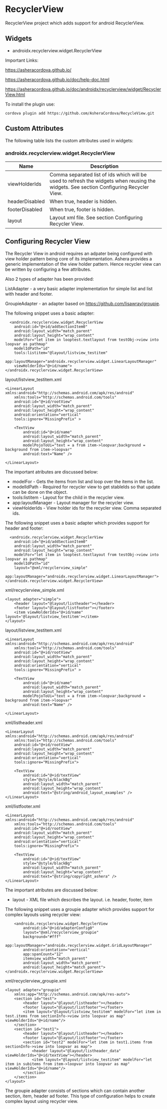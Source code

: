 # RecyclerView

RecyclerView project which adds support for android RecyclerView.

## Widgets
* androidx.recyclerview.widget.RecyclerView

Important Links:

https://asheracordova.github.io/

https://asheracordova.github.io/doc/help-doc.html

https://asheracordova.github.io/doc/androidx/recyclerview/widget/RecyclerView.html

To install the plugin use:

```
cordova plugin add https://github.com/AsheraCordova/RecycleView.git
```

## Custom Attributes

The following table lists the custom attributes used in widgets:

### androidx.recyclerview.widget.RecyclerView
Name                	| Description
-------------       	| -------------
viewHolderIds         | Comma separated list of ids which will be used to refresh the widgets when reusing the widgets. See section Configuring Recycler View.
headerDisabled        | When true, header is hidden.
footerDisabled        | When true, footer is hidden.
layout                | Layout xml file.  See section Configuring Recycler View.

## Configuring Recycler View
The Recycler View in android requires an adpater being configured with view holder pattern being core of its implementation. Ashera provides a generic implementation of the view holder pattern. Hence recycler view can be written by configuring a few attributes.

Also 2 types of adapter has been provided:

ListAdapter - a very basic adapter implementation for simple list and list with header and footer.

GroupieAdapter - an adapter based on https://github.com/lisawray/groupie. 

The following snippet uses a basic adapter:
```
  <androidx.recyclerview.widget.RecyclerView
    android:id="@+id/addSectionItem0"
    android:layout_width="match_parent"
    android:layout_height="wrap_content"
    modelFor="let item in looptest.textlayout from testObj->view into loopvar as pathmap"
    modelIdPath="id"
    tools:listitem="@layout/listview_testitem"
    app:layoutManager="androidx.recyclerview.widget.LinearLayoutManager"
    viewHolderIds="@+id/name"></androidx.recyclerview.widget.RecyclerView>

```

layout/listview_testitem.xml
```
<LinearLayout xmlns:android="http://schemas.android.com/apk/res/android"
    xmlns:tools="http://schemas.android.com/tools"
    android:id="@+id/rootView"
    android:layout_width="match_parent"
    android:layout_height="wrap_content"
    android:orientation="vertical"
    tools:ignore="MissingPrefix" >

    <TextView
        android:id="@+id/name"
        android:layout_width="match_parent"
        android:layout_height="wrap_content"
        modelPojoToUi="text = a from item->loopvar;background = background from item->loopvar"
        android:text="Name" />

</LinearLayout>
```

The important atributes are discussed below:
* modelFor - Gets the items from list and loop over the items in the list.
* modelIdPath - Required for recycler view to get stableIds so that update can be done on the object.
* tools:listitem - Layout for the child in the recycler view.
* app:layoutManager - Layout manager for the recycler view.
* viewHolderIds - View holder ids for the recycler view. Comma separated ids.

The following snippet uses a basic adapter which provides support for header and footer:
```
  <androidx.recyclerview.widget.RecyclerView
    android:id="@+id/addSectionItem0"
    android:layout_width="match_parent"
    android:layout_height="wrap_content"
    modelFor="let item in looptest.textlayout from testObj->view into loopvar as pathmap"
    modelIdPath="id"
    layout="@xml/recyclerview_simple"
    app:layoutManager="androidx.recyclerview.widget.LinearLayoutManager"></androidx.recyclerview.widget.RecyclerView>

```
xml/recyclerview_simple.xml
```
<layout adapter="simple">
    <header layout="@layout/listheader"></header>
    <footer layout="@layout/listfooter"></footer>
    <item viewHolderIds="@+id/name" layout='@layout/listview_testitem'></item>
</layout>
```

layout/listview_testitem.xml
```
<LinearLayout xmlns:android="http://schemas.android.com/apk/res/android"
    xmlns:tools="http://schemas.android.com/tools"
    android:id="@+id/rootView"
    android:layout_width="match_parent"
    android:layout_height="wrap_content"
    android:orientation="vertical"
    tools:ignore="MissingPrefix" >

    <TextView
        android:id="@+id/name"
        android:layout_width="match_parent"
        android:layout_height="wrap_content"
        modelPojoToUi="text = a from item->loopvar;background = background from item->loopvar"
        android:text="Name" />

</LinearLayout>
```

xml/listheader.xml
```
<LinearLayout xmlns:android="http://schemas.android.com/apk/res/android"
    xmlns:tools="http://schemas.android.com/tools"
    android:id="@+id/rootView"
    android:layout_width="match_parent"
    android:layout_height="wrap_content"
    android:orientation="vertical"
    tools:ignore="MissingPrefix">

    <TextView
        android:id="@+id/textView"
        style="@style/blackBg"
        android:layout_width="match_parent"
        android:layout_height="wrap_content"
        android:text="@string/android_layout_examples" />
</LinearLayout>
```

xml/listfooter.xml
```
<LinearLayout xmlns:android="http://schemas.android.com/apk/res/android"
    xmlns:tools="http://schemas.android.com/tools"
    android:id="@+id/rootView"
    android:layout_width="match_parent"
    android:layout_height="wrap_content"
    android:orientation="vertical"
    tools:ignore="MissingPrefix">

    <TextView
        android:id="@+id/textView"
        style="@style/blackBg"
        android:layout_width="match_parent"
        android:layout_height="wrap_content"
        android:text="@string/copyright_ashera" />
</LinearLayout>
```

The important atributes are discussed below:
* layout - XML file which describes the layout. i.e. header, footer, item

The following snippet uses a groupie adapter which provides support for complex layouts using recycler view:

```
    <androidx.recyclerview.widget.RecyclerView
        android:id="@+id/adapterConfig0"
        layout="@xml/recyclerview_groupie"
        background="#fff"
        app:layoutManager="androidx.recyclerview.widget.GridLayoutManager"
        android:orientation="vertical"
        app:spanCount="12"
        itemview_width="match_parent"
        android:layout_width="match_parent"
        android:layout_height="match_parent"></androidx.recyclerview.widget.RecyclerView>
```

xml/recyclerview_groupie.xml
```
<layout adapter="groupie"
    xmlns:app="http://schemas.android.com/apk/res-auto">
    <section id="test">
        <header layout="@layout/listheader"></header>
        <footer layout="@layout/listfooter"></footer>
        <item layout="@layout/listview_testitem" modelFor="let item in test.items from sectionInfo->view into loopvar as map" viewHolderIds="@+id/name"/>
    </section>
    <section id="test1">
        <header layout="@layout/listheader"></header>
        <footer layout="@layout/listfooter"></footer>
        <section id="test2" modelFor="let item in test1.items from sectionInfo->view into loopvar as map">
            <header layout="@layout/listheader_data" viewHolderIds="@+id/textView"></header>
            <item layout="@layout/listview_testitem" modelFor="let item in subitems from item->loopvar into loopvar as map" viewHolderIds="@+id/name"/>
        </section>
    </section>
</layout>
``` 
The groupie adapter consists of sections which can contain another section, item, header ad footer. This type of configuration helps to create complex layout using recycler view.
